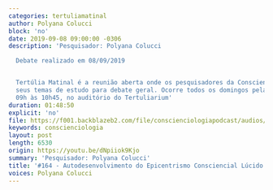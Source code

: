 ```yaml
---
categories: tertuliamatinal
author: Polyana Colucci
block: 'no'
date: 2019-09-08 09:00:00 -0306
description: 'Pesquisador: Polyana Colucci

  Debate realizado em 08/09/2019


  Tertúlia Matinal é a reunião aberta onde os pesquisadores da Conscienciologia apresentam
  seus temas de estudo para debate geral. Ocorre todos os domingos pela manhã, das
  09h às 10h45, no auditório do Tertuliarium'
duration: 01:48:50
explicit: 'no'
file: https://f001.backblazeb2.com/file/conscienciologiapodcast/audios/dNpiiok9Kjo.m4a
keywords: conscienciologia
layout: post
length: 6530
origin: https://youtu.be/dNpiiok9Kjo
summary: 'Pesquisador: Polyana Colucci'
title: '#164 - Autodesenvolvimento do Epicentrismo Consciencial Lúcido'
voices: Polyana Colucci
---
```

